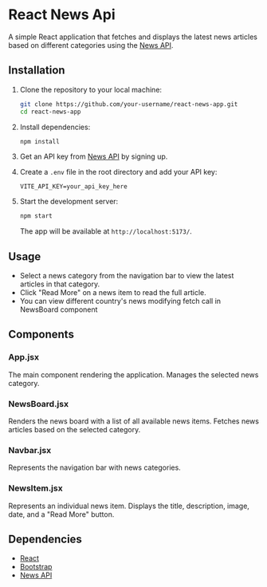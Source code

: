 
# React News Api

A simple React application that fetches and displays the latest news articles based on different categories using the [News API](https://newsapi.org/).

## Installation

1. Clone the repository to your local machine:

    ```bash
    git clone https://github.com/your-username/react-news-app.git
    cd react-news-app
    ```

2. Install dependencies:

    ```bash
    npm install
    ```

3. Get an API key from [News API](https://newsapi.org/) by signing up.

4. Create a `.env` file in the root directory and add your API key:

    ```env
    VITE_API_KEY=your_api_key_here
    ```

5. Start the development server:

    ```bash
    npm start
    ```

    The app will be available at `http://localhost:5173/`.

## Usage

- Select a news category from the navigation bar to view the latest articles in that category.
- Click "Read More" on a news item to read the full article.
- You can view different country's news modifying fetch call in NewsBoard component 

## Components

### App.jsx

The main component rendering the application. Manages the selected news category.

### NewsBoard.jsx

Renders the news board with a list of all available news items. Fetches news articles based on the selected category.

### Navbar.jsx

Represents the navigation bar with news categories.

### NewsItem.jsx

Represents an individual news item. Displays the title, description, image, date, and a "Read More" button.

## Dependencies

- [React](https://reactjs.org/)
- [Bootstrap](https://getbootstrap.com/)
- [News API](https://newsapi.org/)


